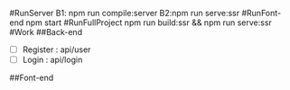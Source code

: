 #RunServer
   B1: npm run compile:server
   B2:npm run serve:ssr
#RunFont-end
  npm start
#RunFullProject 
  npm run build:ssr && npm run serve:ssr
#Work
##Back-end
 - [ ] Register : api/user 
 - [ ] Login : api/login 

##Font-end
